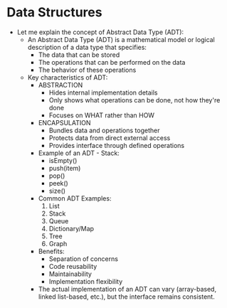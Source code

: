 # Data Structures

- Let me explain the concept of Abstract Data Type (ADT):
  - An Abstract Data Type (ADT) is a mathematical model or logical description of a data type that specifies:
    - The data that can be stored
    - The operations that can be performed on the data
    - The behavior of these operations
  - Key characteristics of ADT:
    - ABSTRACTION
      - Hides internal implementation details
      - Only shows what operations can be done, not how they're done
      - Focuses on WHAT rather than HOW
    - ENCAPSULATION
      - Bundles data and operations together
      - Protects data from direct external access
      - Provides interface through defined operations
    - Example of an ADT - Stack:
      - isEmpty()
      - push(item)
      - pop()
      - peek()
      - size()
    - Common ADT Examples:
      1. List
      2. Stack
      3. Queue
      4. Dictionary/Map
      5. Tree
      6. Graph
    - Benefits:
      - Separation of concerns
      - Code reusability
      - Maintainability
      - Implementation flexibility
    - The actual implementation of an ADT can vary (array-based, linked list-based, etc.), but the interface remains consistent.

